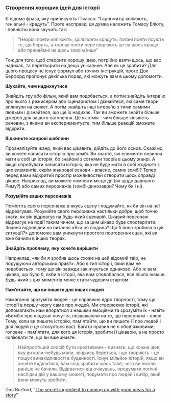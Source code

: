 ### Створення хороших ідей для історії

Є відома фраза, яку приписують Пікассо: “Гарні митці копіюють, геніальні - крадуть”. Проте насправді ця думка належить Томасу Еліоту, і повністю вона звучить так:

> “Незрілі поети копіюють; зрілі поети крадуть; погані поети псують те, що беруть, а хороші поети перетворюють це на щось краще або принаймні на щось зовсім інше”

Тож для того, щоб створити хорошу ідею, потрібно взяти щось, що вас надихає, та перетворити на дещо унікальне. Але як це зробити? Для цього процесу не існує формул або точних інструкцій, проте Док Берфорд пропонує декілька порад, які можуть вам в цьому допомогти.

**Шукайте, чим надихнутися**

Знайдіть гру або фільм, який вам подобається, а потім знайдіть інтерв'ю про нього з режисером або сценаристом і дізнайтеся, які саме твори вплинули на сюжет. А потім знайдіть інші інтерв'ю з тими самими людьми і дізнайтеся, що ще їх надихає. Так ви зможете знайти більше джерел для вашого натхнення. Це як хімія - чим більше кількість речовин, з якими ви експериментуєте, тим більше реакцій зможете відкрити.

**Відкиньте жанрові шаблони**

Проаналізуйте жанр, який вас цікавить, дійдіть до його основ. Скажімо, ви хочете написати історію про зомбі. Ви знаєте, які елементи повинна мати в собі ця історія, бо знайомі з сотнями творів в цьому жанрі. А якщо спробувати написати історію, яка не буде мати в собі *жодного* з цих елементів, окрім жанрової основи - власне, самих зомбі? Тепер перед вами відкритий простір можливостей створити щось справді цікаве. Наприклад, ви можете поміняти місце дії (як щодо давнього Риму?) або самих персонажів (зомбі-динозаври? Чому би і ні).

**Розумійте ваших персонажів**

Помістіть свого персонажа в якусь сцену і подумайте, як би він на неї відреагував. Розумійте свого персонажа настільки добре, щоб точно знати, як він відреагує на будь-який сценарій. Цікавий персонаж відреагує на події таким чином, що за цим цікаво буде спостерігати. Знання відповідей на питання «Яка ця людина? Що б вона зробила в цій ситуації?» допоможе вам уникнути простого повторення сцен, які ви вже бачили в інших творах. 

**Знайдіть проблему, яку хочете вирішити**

Наприклад, «як би я зробив щось схоже на цей відомий твір, не порушуючи авторських прав?». Або є тип історії, який вам не подобається, тому що він завжди закінчується однаково. Або ж вам цікаво, що було б, якби в історії, яка вам сподобалася, все пішло інакше. Будь-який з цих моментів може стати чудовим стартом.

**Пам’ятайте, що ви пишете для інших людей**

Намагання зрозуміти людей - це справжнє ядро творчості, тому що історії в першу чергу саме про людей. Ми створюємо історії, які допомагають нам впоратися з нашими емоціями та зрозуміти їх - навіть «Бембі» про людські почуття, незважаючи на те, що персонажі - олені. Тому, коли ви пишете історію, пам'ятайте, що ви пишете її про людей і для людей (і це стосується вас). Багато правил не є обов'язковими; головне - пам'ятати, для кого ця історія, зробити її цікавою, а не просто копіювати те, що ви вже знаєте.

> Найпростіший спосіб бути креативним - визнати, що кожна ідея, яку ви коли-небудь мали, звідкись береться, і що творчість - це пошук винахідливості в буденності. Існує мільйон історій; якщо ви хочете виділитися, вам слід зробити щось таке, чого ви ніколи раніше не бачили. Відірватися від очікувань, продумати логічні наслідки дій у вашому сюжеті, подумати про людей і вибір, який вони можуть зробити.

Doc Burford, “[The secret ingredient to coming up with good ideas for a story](https://docseuss.medium.com/the-secret-ingredient-to-coming-up-with-good-ideas-for-a-story-2b10ed4a1b5f)”